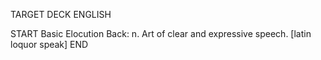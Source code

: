 TARGET DECK
ENGLISH

START
Basic
Elocution
Back: n. Art of clear and expressive speech. [latin loquor speak]
END
